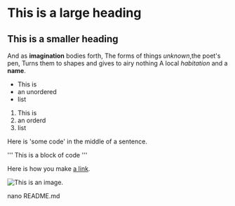 # This is a large heading

## This is a smaller heading

And as **imagination** bodies forth,
The forms of things *unknown*,the poet's pen,
Turns them to shapes and gives to airy nothing
A local *habitation* and a **name**.

- This is 
- an unordered
- list

1. This is 
2. an orderd 
3. list

Here is 'some code' in the middle of a sentence.

'''
This is
a block
of code
'''

Here is how you make [a link](https://www.wikipedia.org/).

![This is an image.](https://github.com/yihui/xaringan/releases/download/v0.0.2/karl-moustache.jpg)

nano README.md

